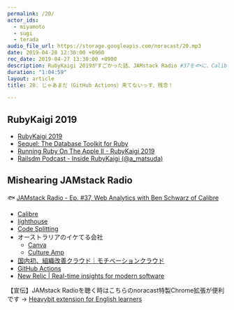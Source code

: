 ```yaml
---
permalink: /20/
actor_ids:
  - miyamoto
  - sugi
  - terada
audio_file_url: https://storage.googleapis.com/noracast/20.mp3
date: 2019-04-28 12:30:00 +0900
rec_date: 2019-04-27 13:30:00 +0900
description: RubyKaigi 2019がすごかった話、JAMstack Radio #37を🐟に、Calibre、lighthouse、webpackのcode splittingなどパフォーマンス計測について、GitHub Actionsなどについて話しました。
duration: "1:04:59"
layout: article
title: 20. じゃあまだ（GitHub Actions）来てないっす、残念！

---
```


## RubyKaigi 2019

- [RubyKaigi 2019](https://rubykaigi.org/2019)
- [Sequel: The Database Toolkit for Ruby](http://sequel.jeremyevans.net/)
- [Running Ruby On The Apple II - RubyKaigi 2019](https://rubykaigi.org/2019/presentations/PeterQuines.html)
- [Railsdm Podcast - Inside RubyKaigi (@a_matsuda)](https://soundcloud.com/railsdm/a_matsuda)

## Mishearing JAMstack Radio

🐟 [JAMstack Radio - Ep. #37, Web Analytics with Ben Schwarz of Calibre](https://www.heavybit.com/library/podcasts/jamstack-radio/ep-37-web-analytics-with-ben-schwarz-of-calibre/)

- [Calibre](https://calibreapp.com/)
- [lighthouse](https://github.com/GoogleChrome/lighthouse)
- [Code Splitting](https://webpack.js.org/guides/code-splitting/)
- オーストラリアのイケてる会社
    - [Canva](https://www.canva.com/)
    - [Culture Amp](https://www.cultureamp.com/)
- [国内初、組織改善クラウド｜モチベーションクラウド](https://www.motivation-cloud.com/)
- [GitHub Actions](https://developer.github.com/actions/)
- [New Relic \| Real-time insights for modern software](https://newrelic.com/)

【宣伝】JAMstack Radioを聴く時はこちらのnoracast特製Chrome拡張が便利です → [Heavybit extension for English learners](https://chrome.google.com/webstore/detail/heavybit-extension-for-en/ahfgdgmheoejjllbgnkegimdiajihbee?hl=ja)
